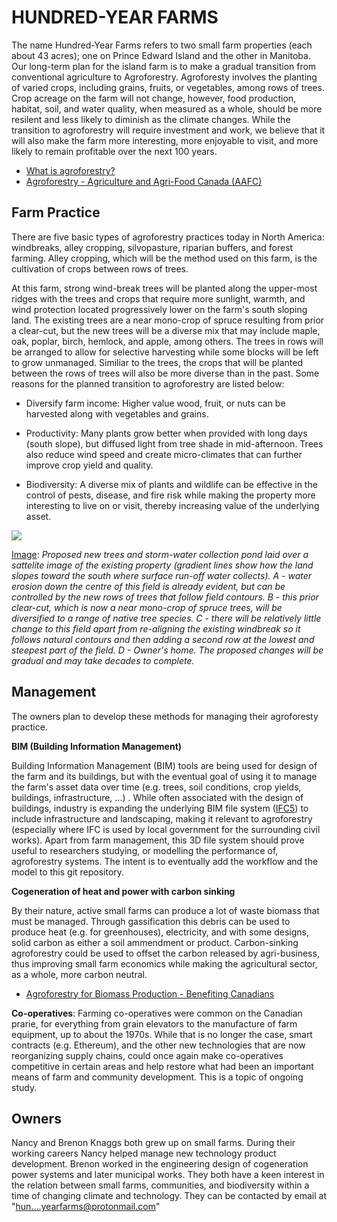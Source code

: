 # HUNDRED-YEAR FARMS

The name Hundred-Year Farms refers to two small farm properties (each about 43 acres); one on Prince Edward Island and the other in Manitoba. Our long-term plan for the island farm is to make a gradual transition from conventional agriculture to Agroforestry. Agroforesty involves the planting of varied crops, including grains, fruits, or vegetables, among rows of trees. Crop acreage on the farm will not change, however, food production, habitat, soil, and water quality, when measured as a whole, should be more resilent and less likely to diminish as the climate changes. While the transition to agroforestry will require investment and work, we believe that it will also make the farm more interesting, more enjoyable to visit, and more likely to remain profitable over the next 100 years.

- [What is agroforestry?](https://www.aftaweb.org/about/what-is-agroforestry.html)
- [Agroforestry - Agriculture and Agri-Food Canada (AAFC)](https://www.agr.gc.ca/eng/agriculture-and-climate/agricultural-practices/agroforestry/?id=1177431400694)

## Farm Practice

There are five basic types of agroforestry practices today in North America: windbreaks, alley cropping, silvopasture, riparian buffers, and forest farming. Alley cropping, which will be the method used on this farm, is the cultivation of crops between rows of trees.

At this farm, strong wind-break trees will be planted along the upper-most ridges with the trees and crops that require more sunlight, warmth, and wind protection located progressively lower on the farm's south sloping land. The existing trees are a near mono-crop of spruce resulting from prior a clear-cut, but the new trees will be a diverse mix that may include maple, oak, poplar, birch, hemlock, and apple, among others.  The trees in rows will be arranged to allow for selective harvesting while some blocks will be left to grow unmanaged. Similiar to the trees, the crops that will be planted between the rows of trees will also be more diverse than in the past.  Some reasons for the planned transition to agroforestry are listed below:

- Diversify farm income: Higher value wood, fruit, or nuts can be harvested along with vegetables and grains.
  
- Productivity: Many plants grow better when provided with long days (south slope), but diffused light from tree shade in mid-afternoon. Trees also reduce wind speed and create micro-climates that can further improve crop yield and quality.
  
- Biodiversity: A diverse mix of plants and wildlife can be effective in the control of pests, disease, and fire risk while making the property more interesting to live on or visit, thereby increasing value of the underlying asset. 

<img src="https://github.com/hundredyearfarms/HYF/blob/main/IFCSite-FarmProposedTrees.png"/>

<u>Image</u>: *Proposed new trees and storm-water collection pond laid over a sattelite image of the existing property (gradient lines show how the land slopes toward the south where surface run-off water collects). A - water erosion down the centre of this field is already evident, but can be controlled by the new rows of trees that follow field contours. B - this prior clear-cut, which is now a near mono-crop of spruce trees, will be diversified to a range of native tree species. C - there will be relatively little change to this field apart from re-aligning the existing windbreak so it follows natural contours and then adding a second row at the lowest and steepest part of the field. D - Owner's home.  The proposed changes will be gradual and may take decades to complete.*

## Management

The owners plan to develop these methods for managing their agroforesty practice.

**BIM (Building Information Management)**

Building Information Management (BIM) tools are being used for design of the farm and its buildings, but with the eventual goal of using it to manage the farm's asset data over time (e.g. trees, soil conditions, crop yields, buildings, infrastructure, ...) . While often associated with the design of buildings, industry is expanding the underlying BIM file system ([IFC5](https://www.buildingsmart.org/ifc-for-site-landscape-and-urban-planning-call-for-participation/)) to include infrastructure and landscaping, making it relevant to agroforestry (especially where IFC is used by local government for the surrounding civil works). Apart from farm management, this 3D file system should prove useful to researchers studying, or modelling the performance of, agroforestry systems.  The intent is to eventually add the workflow and the model to this git repository.

**Cogeneration of heat and power with carbon sinking**

By their nature, active small farms can produce a lot of waste biomass that must be managed. Through gassification this debris can be used to produce heat (e.g. for greenhouses), electricity, and with some designs, solid carbon as either a soil ammendment or product. Carbon-sinking agroforestry could be used to offset the carbon released by agri-business, thus improving small farm economics while making the agricultural sector, as a whole, more carbon neutral.

- [Agroforestry for Biomass Production - Benefiting Canadians](https://www.aftaweb.org/latest-newsletter/temporate-agroforester/97-2008-vol-17/april-no-1/74-agroforestry-for-biomass-production-benefiting-canadians.html)

**Co-operatives**: Farming co-operatives were common on the Canadian prarie, for everything from grain elevators to the manufacture of farm equipment, up to about the 1970s. While that is no longer the case, smart contracts (e.g. Ethereum), and the other new technologies that are now reorganizing supply chains, could once again make co-operatives competitive in certain areas and help restore what had been an important means of farm and community development. This is a topic of ongoing study.

## Owners

Nancy and Brenon Knaggs both grew up on small farms. During their working careers Nancy helped manage new technology product development. Brenon worked in the engineering design of cogeneration power systems and later municipal works. They both have a keen interest in the relation between small farms, communities, and biodiversity within a time of changing climate and technology. They can be contacted by email at "hun....yearfarms@protonmail.com"
